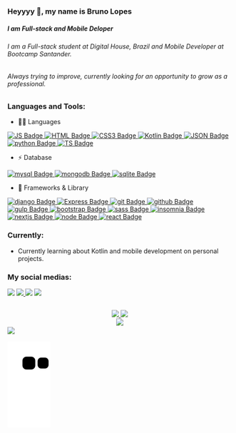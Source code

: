 ### Heyyyy 👋, my name is Bruno Lopes

##### I am Full-stack and Mobile Deloper
###### I am a Full-stack student at Digital House, Brazil and Mobile Developer at Bootcamp Santander.
###### Always trying to improve, currently looking for an opportunity to grow as a professional.

### Languages and Tools:

- 👩‍💻 Languages 

<div id="badges">
    <a href="https://github.com/isocap">
    <img src="https://img.shields.io/badge/javascript-%23323330.svg?style=for-the-badge&logo=javascript&logoColor=%23F7DF1E" alt="JS Badge"/>
  </a>
  <a href="https://github.com/isocabp">
    <img src="https://img.shields.io/badge/html5-%23E34F26.svg?style=for-the-badge&logo=html5&logoColor=white" alt="HTML Badge"/>
  </a>
  <a href="https://github.com/isocabp">
    <img src="https://img.shields.io/badge/css3-%231572B6.svg?style=for-the-badge&logo=css3&logoColor=white" alt="CSS3 Badge"/>
  </a>
  <a href="https://github.com/isocabp">
    <img src="https://img.shields.io/badge/Kotlin-0095D5?&style=for-the-badge&logo=kotlin&logoColor=white" alt="Kotlin Badge"/>
  </a>
  <a href="https://github.com/isocabp">
    <img src="https://img.shields.io/badge/json-5E5C5C?style=for-the-badge&logo=json&logoColor=white" alt="JSON Badge"/>
  </a>  
  <a href="https://github.com/isocabp">
    <img src="https://img.shields.io/badge/Python-FFD43B?style=for-the-badge&logo=python&logoColor=blue" alt="python Badge"/>
  </a>
  <a href="https://github.com/isocabp">
    <img src="https://img.shields.io/badge/typescript-%23007ACC.svg?style=for-the-badge&logo=typescript&logoColor=white" alt="TS Badge"/>
  </a>
</div>

- ⚡ Database

<div id="badges">
  <a href="https://github.com/isocabp">
    <img src="https://img.shields.io/badge/MySQL-005C84?style=for-the-badge&logo=mysql&logoColor=white" alt="mysql Badge"/>
  </a>
  <a href="https://github.com/isocabp">
    <img src="https://img.shields.io/badge/MongoDB-4EA94B?style=for-the-badge&logo=mongodb&logoColor=white" alt="mongodb Badge"/>
  </a>
  <a href="https://github.com/isocabp">
    <img src="https://img.shields.io/badge/SQLite-07405E?style=for-the-badge&logo=sqlite&logoColor=white" alt="sqlite Badge"/>
  </a>
</div>


 - 🚀 Frameworks & Library
<div id="badges">
  <a href="https://github.com/isocabp">
    <img src="https://img.shields.io/badge/Django-092E20?style=for-the-badge&logo=django&logoColor=green" alt="django Badge"/>
  </a>
  <a href="https://github.com/isocabp">
    <img src="https://img.shields.io/badge/express.js-%23404d59.svg?style=for-the-badge&logo=express&logoColor=%2361DAFB" alt="Express Badge"/>
  </a>
  <a href="https://github.com/isocabp">
    <img src="https://img.shields.io/badge/git-%23F05033.svg?style=for-the-badge&logo=git&logoColor=white" alt="git Badge"/>
  </a>
  <a href="https://github.com/isocabp">
    <img src="https://img.shields.io/badge/github-%23121011.svg?style=for-the-badge&logo=github&logoColor=white" alt="github Badge"/>
  </a>  
  <a href="https://github.com/isocabp">
    <img src="https://img.shields.io/badge/Gulp-CF4647?style=for-the-badge&logo=gulp&logoColor=white" alt="gulp Badge"/>
  </a>  
  <a href="https://github.com/isocabp">
    <img src="https://img.shields.io/badge/Bootstrap-563D7C?style=for-the-badge&logo=bootstrap&logoColor=white" alt="bootstrap Badge"/>
  </a> 
  <a href="https://github.com/isocabp">
    <img src="https://img.shields.io/badge/Sass-CC6699?style=for-the-badge&logo=sass&logoColor=white" alt="sass Badge"/>
  </a> 
  <a href="https://github.com/isocabp">
    <img src="https://img.shields.io/badge/Insomnia-5849be?style=for-the-badge&logo=Insomnia&logoColor=white" alt="insomnia Badge"/>
  </a> 
  <a href="https://github.com/isocabp">
    <img src="https://img.shields.io/badge/next.js-000000?style=for-the-badge&logo=nextdotjs&logoColor=white" alt="nextjs Badge"/>
  </a> 
  <a href="https://github.com/isocabp">
    <img src="https://img.shields.io/badge/Node.js-339933?style=for-the-badge&logo=nodedotjs&logoColor=white" alt="node Badge"/>
  </a> 
  <a href="https://github.com/isocabp">
    <img src="https://img.shields.io/badge/React-20232A?style=for-the-badge&logo=react&logoColor=61DAFB" alt="react Badge"/>
  </a> 
</div>


### Currently:

- Currently learning about Kotlin and mobile development on personal projects.

### My social medias:
  
 <div>
 <a href="https://www.linkedin.com/in/isabellabferreira/" target="_blank"><img src="https://img.shields.io/badge/-LinkedIn-%230077B5?style=for-the-badge&logo=linkedin&logoColor=white" target="_blank"></a> 
 <a href = "mailto:isabellab.ferreira5@gmail.com"><img src="https://img.shields.io/badge/-Gmail-%23333?style=for-the-badge&logo=gmail&logoColor=white" target="_blank">  </a>
 <a href="https://instagram.com/isocabf/" target="_blank"><img src="https://img.shields.io/badge/-Instagram-%23E4405F?style=for-the-badge&logo=instagram&logoColor=white" target="_blank"></a>
 <a href="https://wa.me/5521998364832" target="_blank"><img src="https://img.shields.io/badge/WhatsApp-25D366?style=for-the-badge&logo=whatsapp&logoColor=white" target="_blank"></a>
</div> 
  
##

 <div align="center">
 <a href="https://github.com/isocabp">
 <img height="180em" src="https://github-readme-stats.vercel.app/api?username=isocabp&show_icons=true&theme=radical&include_all_commits=true&count_private=true"/>
 <img height="180em" src="https://github-readme-stats.vercel.app/api/top-langs/?username=isocabp&layout=compact&langs_count=7&theme=radical"/>
  </div>
  
 <div align="center">
 <a href="https://github.com/isocabp">
 <img height="180em" src="https://github-readme-streak-stats.herokuapp.com/?user=isocabp&theme=radical"/>  
 </div>
  
<img src="https://c.tenor.com/AlUkiGkR2j8AAAAC/new-game-ahagon-umiko-programming.gif"/>

  
![Snake animation](https://github.com/isocabp/isocabp/blob/output/github-contribution-grid-snake.svg)
